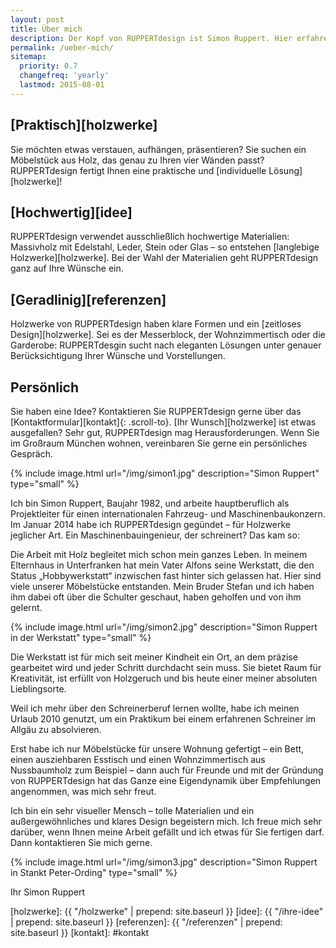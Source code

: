 ```yaml
---
layout: post
title: Über mich
description: Der Kopf von RUPPERTdesign ist Simon Ruppert. Hier erfahren Sie mehr über RUPPERTdesign und seinen Gründer und Geschäftsführer Simon Ruppert.
permalink: /ueber-mich/
sitemap:
  priority: 0.7
  changefreq: 'yearly'
  lastmod: 2015-08-01
---
```


## [Praktisch][holzwerke]

Sie möchten etwas verstauen, aufhängen, präsentieren? Sie suchen ein Möbelstück aus Holz, das genau zu Ihren vier Wänden passt?
RUPPERTdesign fertigt Ihnen eine praktische und [individuelle Lösung][holzwerke]!

## [Hochwertig][idee]

RUPPERTdesign verwendet ausschließlich hochwertige Materialien: Massivholz mit Edelstahl, Leder, Stein oder Glas &ndash; so entstehen [langlebige Holzwerke][holzwerke]. Bei der Wahl der Materialien geht RUPPERTdesign ganz auf Ihre Wünsche ein.

## [Geradlinig][referenzen]

Holzwerke von RUPPERTdesign haben klare Formen und ein [zeitloses Design][holzwerke]. 
Sei es der Messerblock, der Wohnzimmertisch oder die Garderobe:
RUPPERTdesgin sucht nach eleganten Lösungen unter genauer Berücksichtigung Ihrer Wünsche und Vorstellungen.

## Persönlich

Sie haben eine Idee? Kontaktieren Sie RUPPERTdesign gerne über das [Kontaktformular][kontakt]{: .scroll-to}.
[Ihr Wunsch][holzwerke] ist etwas ausgefallen? Sehr gut,  RUPPERTdesign mag Herausforderungen.
Wenn Sie im Großraum München wohnen, vereinbaren Sie gerne ein persönliches Gespräch.

{% include image.html url="/img/simon1.jpg" description="Simon Ruppert" type="small" %}

Ich bin Simon Ruppert, Baujahr 1982, und arbeite hauptberuflich als Projektleiter für einen internationalen Fahrzeug- und Maschinenbaukonzern.
Im Januar 2014 habe ich RUPPERTdesign gegündet – für Holzwerke jeglicher Art. 
Ein Maschinenbauingenieur, der schreinert? Das kam so:

Die Arbeit mit Holz begleitet mich schon mein ganzes Leben. 
In meinem Elternhaus in Unterfranken hat mein Vater Alfons seine Werkstatt, 
die den Status „Hobbywerkstatt“ inzwischen fast hinter sich gelassen hat. 
Hier sind viele unserer Möbelstücke entstanden. 
Mein Bruder Stefan und ich haben ihm dabei oft über die Schulter geschaut, 
haben geholfen und von ihm gelernt.

{% include image.html url="/img/simon2.jpg" description="Simon Ruppert in der Werkstatt" type="small" %}

Die Werkstatt ist für mich seit meiner Kindheit ein Ort, 
an dem präzise gearbeitet wird und jeder Schritt durchdacht sein muss. 
Sie bietet Raum für Kreativität, ist erfüllt von Holzgeruch 
und bis heute einer meiner absoluten Lieblingsorte. 

Weil ich mehr über den Schreinerberuf lernen wollte, 
habe ich meinen Urlaub 2010 genutzt, 
um ein Praktikum bei einem erfahrenen Schreiner im Allgäu zu absolvieren.

Erst habe ich nur Möbelstücke für unsere Wohnung gefertigt – ein Bett, 
einen ausziehbaren Esstisch und einen Wohnzimmertisch aus Nussbaumholz zum Beispiel – 
dann auch für Freunde und mit der Gründung von RUPPERTdesign 
hat das Ganze eine Eigendynamik über Empfehlungen angenommen, was mich sehr freut. 

Ich bin ein sehr visueller Mensch – 
tolle Materialien und ein außergewöhnliches und klares Design begeistern mich. 
Ich freue mich sehr darüber, wenn Ihnen meine Arbeit gefällt und ich etwas für Sie fertigen darf. 
Dann kontaktieren Sie mich gerne.

{% include image.html url="/img/simon3.jpg" description="Simon Ruppert in Stankt Peter-Ording" type="small" %}

Ihr Simon Ruppert

 [holzwerke]: {{ "/holzwerke" | prepend: site.baseurl }}
 [idee]: {{ "/ihre-idee" | prepend: site.baseurl }}
 [referenzen]: {{ "/referenzen" | prepend: site.baseurl }}
 [kontakt]: #kontakt